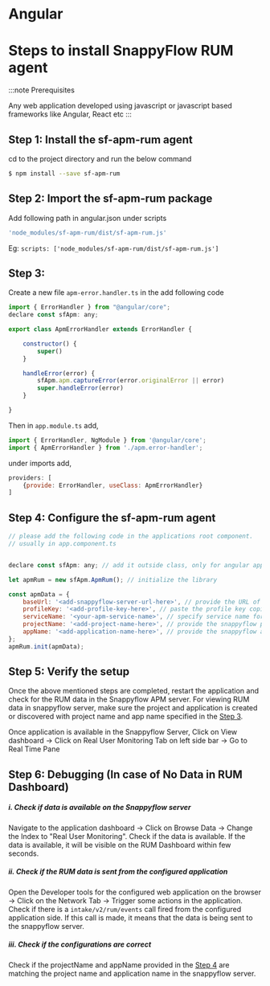 # Angular
# Steps to install SnappyFlow RUM agent

:::note Prerequisites

Any web application developed using javascript or javascript based frameworks like Angular, React etc
:::

## **Step 1: Install the sf-apm-rum agent**

cd to the project directory and run the below command
```bash
$ npm install --save sf-apm-rum 
```


## **Step 2: Import the sf-apm-rum package**

Add following path in angular.json under scripts
```js
'node_modules/sf-apm-rum/dist/sf-apm-rum.js'
```
Eg:
```scripts: ['node_modules/sf-apm-rum/dist/sf-apm-rum.js']```


## **Step 3:**


Create a new file  `apm-error.handler.ts` in the add following code

```js
import { ErrorHandler } from "@angular/core";
declare const sfApm: any;

export class ApmErrorHandler extends ErrorHandler {

	constructor() {
		super()
	}

	handleError(error) {
		sfApm.apm.captureError(error.originalError || error)
		super.handleError(error)
	}

}
```

Then in `app.module.ts` add,
```js
import { ErrorHandler, NgModule } from '@angular/core';
import { ApmErrorHandler } from './apm.error-handler';
```

under imports add,
```js
providers: [
	{provide: ErrorHandler, useClass: ApmErrorHandler}
]
```

## **Step 4: Configure the sf-apm-rum agent**

```js
// please add the following code in the applications root component.
// usually in app.component.ts


declare const sfApm: any; // add it outside class, only for angular applications

let apmRum = new sfApm.ApmRum(); // initialize the library

const apmData = {
	baseUrl: '<add-snappyflow-server-url-here>', // provide the URL of the snappyflow APM server that you are using to view the data
	profileKey: '<add-profile-key-here>', // paste the profile key copied from SF profile
	serviceName: '<your-apm-service-name>', // specify service name for RUM
	projectName: '<add-project-name-here>', // provide the snappyflow project name
	appName: '<add-application-name-here>', // provide the snappyflow application name
};
apmRum.init(apmData);
```

## **Step 5: Verify the setup**

Once the above mentioned steps are completed, restart the application and check for the RUM data in the Snappyflow APM server. For viewing RUM data in snappyflow server, make sure  the project and application is created or discovered with project name and app name specified in the [Step 3](#step3-configure-the-sf-apm-rum-agent).

Once application is available in the Snappyflow Server, Click on View dashboard -> Click on Real User Monitoring Tab on left side bar -> Go to Real Time Pane


## **Step 6: Debugging (In case of No Data in RUM Dashboard)**

##### i. **Check if data is available on the Snappyflow server**  
Navigate to the application dashboard -> Click on Browse Data -> Change the Index to "Real User Monitoring". Check if the data is available. If the data is available, it will be visible on the RUM Dashboard within few seconds.  

##### ii. **Check if the RUM data is sent from the configured application**  
Open the Developer tools for the configured web application on the browser -> Click on the Network Tab -> Trigger some actions in the application. Check if there is a `intake/v2/rum/events` call fired from the configured application side. If this call is made, it means that the data is being sent to the snappyflow server.   

##### iii. **Check if the configurations are correct**  
Check if the projectName and appName provided in the [Step 4](#step-4-configure-the-sf-apm-rum-agent) are matching the project name and application name in the snappyflow server.  
  